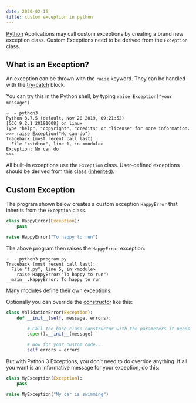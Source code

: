 ```yaml
---
date: 2020-02-16
title: custom exception in python
---
```

<a href="https://python.org">Python</a> Applications may call custom exceptions by creating a brand new exception class. Custom Exceptions need to be derived from the `Exception` class.

## What is an Exception?

An exception can be thrown with the `raise` keyword. They can be handled with the <a href="https://pythonprogramminglanguage.com/try-except/">try-catch</a> block.

You can try this in the Python shell, by typing `raise Exception("your message")`.

    ➜  ~ python3
    Python 3.7.5 (default, Nov 20 2019, 09:21:52) 
    [GCC 9.2.1 20191008] on linux
    Type "help", "copyright", "credits" or "license" for more information.
    >>> raise Exception("No can do")
    Traceback (most recent call last):
      File "<stdin>", line 1, in <module>
    Exception: No can do
    >>> 

All built-in exceptions use the `Exception` class. User-defined exceptions should be derived from this class (<a href="https://pythonbasics.org/inheritance/">inherited</a>).

## Custom Exception

The program shown below creates a custom exception `HappyError` that inherits from the `Exception` class.

```python
class HappyError(Exception):
    pass

raise HappyError("To happy to run")
```

The above program then raises the `HappyError` exception:

    ➜  ~ python3 program.py
    Traceback (most recent call last):
      File "t.py", line 5, in <module>
        raise HappyError("To happy to run")
    __main__.HappyError: To happy to run

Many modules define their own exceptions.

Optionally you can override the <a href="https://pythonbasics.org/constructor/">constructor</a> like this:

```python
class ValidationError(Exception):
    def __init__(self, message, errors):

        # Call the base class constructor with the parameters it needs
        super().__init__(message)

        # Now for your custom code...
        self.errors = errors
```

But with Python 3 Exceptions, you don't need to do override anything. If all you want is an informative message for your exception, do this:

```python
class MyException(Exception):
    pass

raise MyException("My car is swimming")
```

